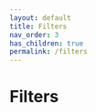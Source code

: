 ```yaml
---
layout: default
title: Filters
nav_order: 3
has_children: true
permalink: /filters
---
```


# Filters